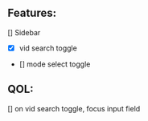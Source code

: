 ## Features:

[] Sidebar

- [x] vid search toggle
- [] mode select toggle

## QOL:

[] on vid search toggle, focus input field
